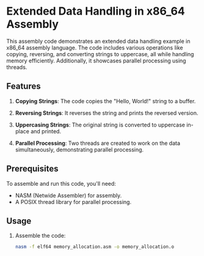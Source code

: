 # Extended Data Handling in x86_64 Assembly

This assembly code demonstrates an extended data handling example in x86_64 assembly language. 
The code includes various operations like copying, reversing, and converting strings to uppercase, all while handling memory efficiently. 
Additionally, it showcases parallel processing using threads.

## Features

1. **Copying Strings**: The code copies the "Hello, World!" string to a buffer.

2. **Reversing Strings**: It reverses the string and prints the reversed version.

3. **Uppercasing Strings**: The original string is converted to uppercase in-place and printed.

4. **Parallel Processing**: Two threads are created to work on the data simultaneously, demonstrating parallel processing.

## Prerequisites

To assemble and run this code, you'll need:

- NASM (Netwide Assembler) for assembly.
- A POSIX thread library for parallel processing.

## Usage

1. Assemble the code:

   ```bash
   nasm -f elf64 memory_allocation.asm -o memory_allocation.o
